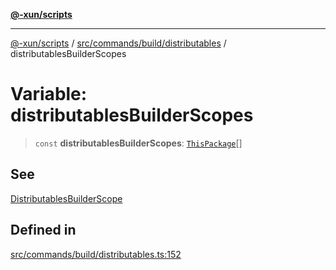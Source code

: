[**@-xun/scripts**](../../../../../README.md)

***

[@-xun/scripts](../../../../../README.md) / [src/commands/build/distributables](../README.md) / distributablesBuilderScopes

# Variable: distributablesBuilderScopes

> `const` **distributablesBuilderScopes**: [`ThisPackage`](../../../../configure/enumerations/ThisPackageGlobalScope.md#thispackage)[]

## See

[DistributablesBuilderScope](../../../../configure/enumerations/ThisPackageGlobalScope.md)

## Defined in

[src/commands/build/distributables.ts:152](https://github.com/Xunnamius/xscripts/blob/08b8dd169c5f24bef791b640ada35bc11e6e6e8e/src/commands/build/distributables.ts#L152)
